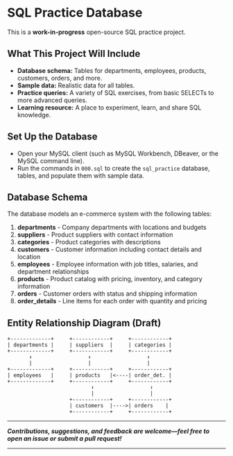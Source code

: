 # SQL Practice Database

This is a **work-in-progress** open-source SQL practice project.  

## What This Project Will Include

- **Database schema:** Tables for departments, employees, products, customers, orders, and more.
- **Sample data:** Realistic data for all tables.
- **Practice queries:** A variety of SQL exercises, from basic SELECTs to more advanced queries.
- **Learning resource:** A place to experiment, learn, and share SQL knowledge.

## Set Up the Database
- Open your MySQL client (such as MySQL Workbench, DBeaver, or the MySQL command line).
- Run the commands in `000.sql` to create the `sql_practice` database, tables, and populate them with sample data.

## Database Schema

The database models an e-commerce system with the following tables:

1. **departments** - Company departments with locations and budgets
2. **suppliers** - Product suppliers with contact information
3. **categories** - Product categories with descriptions
4. **customers** - Customer information including contact details and location
5. **employees** - Employee information with job titles, salaries, and department relationships
6. **products** - Product catalog with pricing, inventory, and category information
7. **orders** - Customer orders with status and shipping information
8. **order_details** - Line items for each order with quantity and pricing

## Entity Relationship Diagram (Draft)

```
+-------------+     +------------+     +------------+
| departments |     | suppliers  |     | categories |
+-------------+     +------------+     +------------+
       ↑                  ↑                  ↑
       |                  |                  |
+-------------+     +------------+     +------------+
| employees   |     | products   |<----| order_det. |
+-------------+     +------------+     +------------+
                           ↑                  ↑
                           |                  |
                    +------------+     +------------+
                    | customers  |---->| orders    |
                    +------------+     +------------+
```

---

***Contributions, suggestions, and feedback are welcome—feel free to open an issue or submit a pull request!***

---